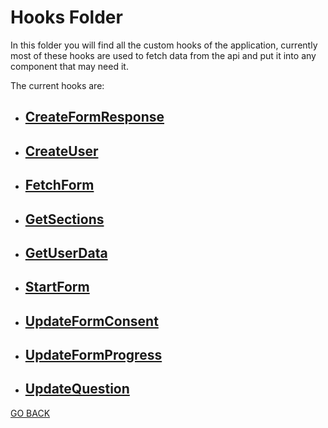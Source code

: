 # Hooks Folder

In this folder you will find all the custom hooks of the application, currently most of these hooks are used to fetch data from the api and put it into any component that may need it. 

The current hooks are: 

* ## [CreateFormResponse](./CreateFormResponse/README.md)
* ## [CreateUser](./CreateUser/README.md)
* ## [FetchForm](./FetchForm/README.md)
* ## [GetSections](./GetSections/README.md)
* ## [GetUserData](./GetUserData/README.md)
* ## [StartForm](./StartForm/README.md)
* ## [UpdateFormConsent](./UpdateFormConsent/README.md)
* ## [UpdateFormProgress](./UpdateFormProgress/README.md)
* ## [UpdateQuestion](./UpdateQuestion/README.md)

[GO BACK](../README.md)
